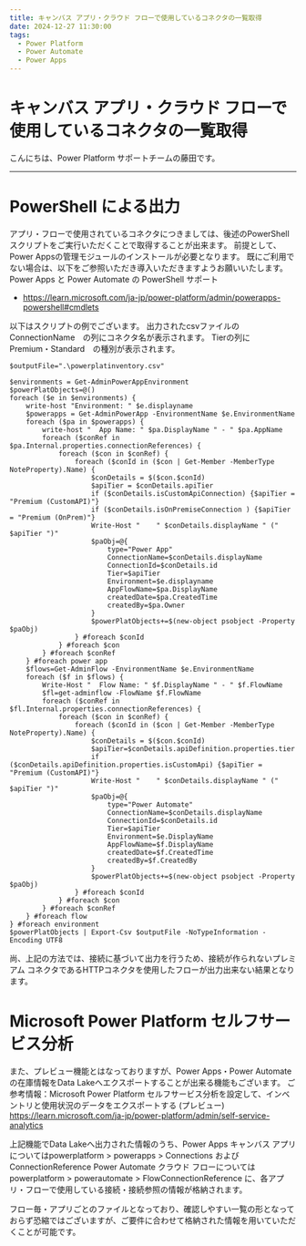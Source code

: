 ```yaml
---
title: キャンバス アプリ・クラウド フローで使用しているコネクタの一覧取得
date: 2024-12-27 11:30:00
tags:
  - Power Platform
  - Power Automate
  - Power Apps
---
```


# キャンバス アプリ・クラウド フローで使用しているコネクタの一覧取得

こんにちは、Power Platform サポートチームの藤田です。  


<!-- more -->

---
<Draft>

# PowerShell による出力

アプリ・フローで使用されているコネクタにつきましては、後述のPowerShell スクリプトをご実行いただくことで取得することが出来ます。
前提として、Power Appsの管理モジュールのインストールが必要となります。
既にご利用でない場合は、以下をご参照いただき導入いただきますようお願いいたします。
Power Apps と Power Automate の PowerShell サポート
-	https://learn.microsoft.com/ja-jp/power-platform/admin/powerapps-powershell#cmdlets

以下はスクリプトの例でございます。
出力されたcsvファイルの　ConnectionName　の列にコネクタ名が表示されます。
Tierの列に　Premium・Standard　の種別が表示されます。

```
$outputFile=".\powerplatinventory.csv"

$environments = Get-AdminPowerAppEnvironment
$powerPlatObjects=@()
foreach ($e in $environments) {
    write-host "Environment: " $e.displayname
    $powerapps = Get-AdminPowerApp -EnvironmentName $e.EnvironmentName
    foreach ($pa in $powerapps) {
        write-host "  App Name: " $pa.DisplayName " - " $pa.AppName
        foreach ($conRef in $pa.Internal.properties.connectionReferences) {
            foreach ($con in $conRef) {
                foreach ($conId in ($con | Get-Member -MemberType NoteProperty).Name) {
                    $conDetails = $($con.$conId)
                    $apiTier = $conDetails.apiTier
                    if ($conDetails.isCustomApiConnection) {$apiTier = "Premium (CustomAPI)"}
                    if ($conDetails.isOnPremiseConnection ) {$apiTier = "Premium (OnPrem)"}
                    Write-Host "    " $conDetails.displayName " (" $apiTier ")"
                    $paObj=@{
                        type="Power App"
                        ConnectionName=$conDetails.displayName
                        ConnectionId=$conDetails.id
                        Tier=$apiTier
                        Environment=$e.displayname
                        AppFlowName=$pa.DisplayName
                        createdDate=$pa.CreatedTime
                        createdBy=$pa.Owner
                    }
                    $powerPlatObjects+=$(new-object psobject -Property $paObj)
                } #foreach $conId
            } #foreach $con
        } #foreach $conRef
    } #foreach power app
    $flows=Get-AdminFlow -EnvironmentName $e.EnvironmentName
    foreach ($f in $flows) {
        Write-Host "  Flow Name: " $f.DisplayName " - " $f.FlowName
        $fl=get-adminflow -FlowName $f.FlowName
        foreach ($conRef in $fl.Internal.properties.connectionReferences) {
            foreach ($con in $conRef) {
                foreach ($conId in ($con | Get-Member -MemberType NoteProperty).Name) {
                    $conDetails = $($con.$conId)
                    $apiTier=$conDetails.apiDefinition.properties.tier
                    if ($conDetails.apiDefinition.properties.isCustomApi) {$apiTier = "Premium (CustomAPI)"}
                    Write-Host "    " $conDetails.displayName " (" $apiTier ")"
                    $paObj=@{
                        type="Power Automate"
                        ConnectionName=$conDetails.displayName
                        ConnectionId=$conDetails.id
                        Tier=$apiTier
                        Environment=$e.DisplayName
                        AppFlowName=$f.DisplayName
                        createdDate=$f.CreatedTime
                        createdBy=$f.CreatedBy
                    }
                    $powerPlatObjects+=$(new-object psobject -Property $paObj)
                } #foreach $conId
            } #foreach $con
        } #foreach $conRef
    } #foreach flow
} #foreach environment
$powerPlatObjects | Export-Csv $outputFile -NoTypeInformation -Encoding UTF8
```
尚、上記の方法では、接続に基づいて出力を行うため、接続が作られないプレミアム コネクタであるHTTPコネクタを使用したフローが出力出来ない結果となります。

# Microsoft Power Platform セルフサービス分析

また、プレビュー機能とはなっておりますが、Power Apps・Power Automateの在庫情報をData Lakeへエクスポートすることが出来る機能もございます。
ご参考情報：Microsoft Power Platform セルフサービス分析を設定して、インベントリと使用状況のデータをエクスポートする (プレビュー)
https://learn.microsoft.com/ja-jp/power-platform/admin/self-service-analytics

上記機能でData Lakeへ出力された情報のうち、Power Apps キャンバス アプリについてはpowerplatform  > powerapps > Connections および ConnectionReference
Power Automate クラウド フローについては powerplatform > powerautomate > FlowConnectionReference に、各アプリ・フローで使用している接続・接続参照の情報が格納されます。

フロー毎・アプリごとのファイルとなっており、確認しやすい一覧の形となっておらず恐縮ではございますが、ご要件に合わせて格納された情報を用いていただくことが可能です。
